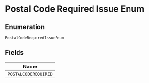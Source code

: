 
# Postal Code Required Issue Enum

## Enumeration

`PostalCodeRequiredIssueEnum`

## Fields

| Name |
|  --- |
| `POSTALCODEREQUIRED` |

